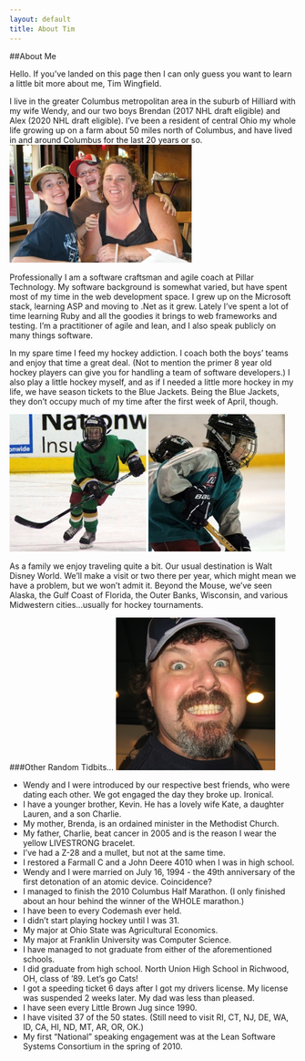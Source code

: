 ```yaml
---
layout: default
title: About Tim
---
```

##About Me

Hello. If you’ve landed on this page then I can only guess you want to learn a little bit more about me, Tim Wingfield.

I live in the greater Columbus metropolitan area in the suburb of Hilliard with my wife Wendy, and our two boys Brendan (2017 NHL draft eligible) and Alex (2020 NHL draft eligible). I’ve been a resident of central Ohio my whole life growing up on a farm about 50 miles north of Columbus, and have lived in and around Columbus for the last 20 years or so. ![Wendy, Brendan, and Alex](/images/family.jpg "Wendy, Brendan, and Alex")

Professionally I am a software craftsman and agile coach at Pillar Technology. My software background is somewhat varied, but have spent most of my time in the web development space. I grew up on the Microsoft stack, learning ASP and moving to .Net as it grew. Lately I’ve spent a lot of time learning Ruby and all the goodies it brings to web frameworks and testing. I’m a practitioner of agile and lean, and I also speak publicly on many things software.

In my spare time I feed my hockey addiction. I coach both the boys’ teams and enjoy that time a great deal. (Not to mention the primer 8 year old hockey players can give you for handling a team of software developers.) I also play a little hockey myself, and as if I needed a little more hockey in my life, we have season tickets to the Blue Jackets. Being the Blue Jackets, they don’t occupy much of my time after the first week of April, though.

![Brendan playing hockey](/images/brendan-hockey.jpg "Brendan playing hockey") ![Alex playing hockey](/images/alex-hockey.jpg "Alex playing hockey")

As a family we enjoy traveling quite a bit. Our usual destination is Walt Disney World. We’ll make a visit or two there per year, which might mean we have a problem, but we won’t admit it. Beyond the Mouse, we’ve seen Alaska, the Gulf Coast of Florida, the Outer Banks, Wisconsin, and various Midwestern cities...usually for hockey tournaments.

###Other Random Tidbits...
![up close](/images/tim-close.jpg "Up close")

* Wendy and I were introduced by our respective best friends, who were dating each other. We got engaged the day they broke up. Ironical.
* I have a younger brother, Kevin. He has a lovely wife Kate, a daughter Lauren, and a son Charlie.
* My mother, Brenda, is an ordained minister in the Methodist Church.
* My father, Charlie, beat cancer in 2005 and is the reason I wear the yellow LIVESTRONG bracelet.
* I’ve had a Z-28 and a mullet, but not at the same time.
* I restored a Farmall C and a John Deere 4010 when I was in high school.
* Wendy and I were married on July 16, 1994 - the 49th anniversary of the first detonation of an atomic device. Coincidence?
* I managed to finish the 2010 Columbus Half Marathon. (I only finished about an hour behind the winner of the WHOLE marathon.)
* I have been to every Codemash ever held.
* I didn’t start playing hockey until I was 31.
* My major at Ohio State was Agricultural Economics.
* My major at Franklin University was Computer Science.
* I have managed to not graduate from either of the aforementioned schools.
* I did graduate from high school. North Union High School in Richwood, OH, class of ’89. Let’s go Cats!
* I got a speeding ticket 6 days after I got my drivers license. My license was suspended 2 weeks later. My dad was less than pleased.
* I have seen every Little Brown Jug since 1990.
* I have visited 37 of the 50 states. (Still need to visit RI, CT, NJ, DE, WA, ID, CA, HI, ND, MT, AR, OR, OK.)
* My first “National” speaking engagement was at the Lean Software Systems Consortium in the spring of 2010.

